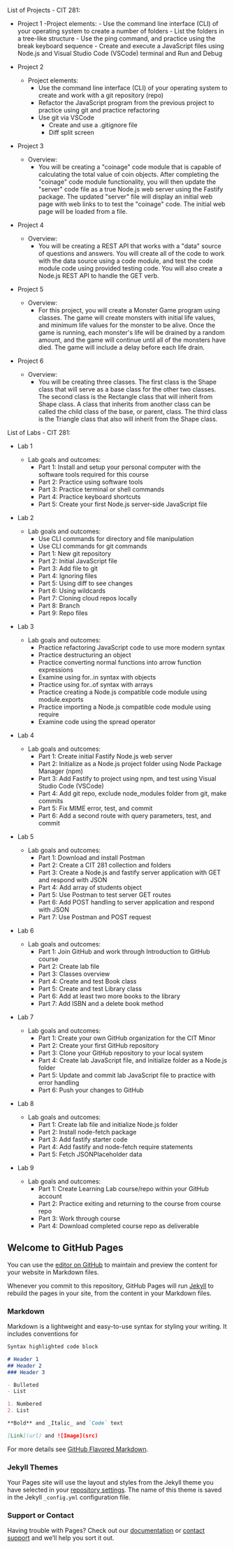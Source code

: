 List of Projects - CIT 281:

- Project 1
    -Project elements:
        - Use the command line interface (CLI) of your operating system to create a number of folders
        - List the folders in a tree-like structure
        - Use the ping command, and practice using the break keyboard sequence
        - Create and execute a JavaScript files using Node.js and Visual Studio Code (VSCode) terminal and Run and Debug

- Project 2
    - Project elements:
        - Use the command line interface (CLI) of your operating system to create and work with a git repository (repo)
        - Refactor the JavaScript program from the previous project to practice using git and practice refactoring
        - Use git via VSCode
          - Create and use a .gitignore file
          - Diff split screen


- Project 3
    - Overview:
      - You will be creating a "coinage" code module that is capable of calculating the total value of coin objects. After completing the "coinage" code module functionality,           you will then update the "server" code file as a true Node.js web server using the Fastify package. The updated "server" file will display an initial web page with web         links to to test the "coinage" code. The initial web page will be loaded from a file.


- Project 4
    - Overview:
      - You will be creating a REST API that works with a "data" source of questions and answers. You will create all of the code to work with the data source using a code             module, and test the code module code using provided testing code. You will also create a Node.js REST API to handle the GET verb. 

- Project 5
  - Overview:
      - For this project, you will create a Monster Game program using classes. The game will create monsters with initial life values, and minimum life values for the monster         to be alive. Once the game is running, each monster's life will be drained by a random amount, and the game will continue until all of the monsters have died. The game         will  include a delay before each life drain.


- Project 6
    - Overview:
      - You will be creating three classes. The first class is the Shape class that will serve as a base class for the other two classes. The second class is the Rectangle             class that will inherit from Shape class. A class that inherits from another class can be called the child class of the base, or parent, class. The third class is the           Triangle class that also will inherit from the Shape class.


List of Labs - CIT 281:

- Lab 1
  - Lab goals and outcomes:
    - Part 1: Install and setup your personal computer with the software tools required for this course
    - Part 2: Practice using software tools
    - Part 3: Practice terminal or shell commands
    - Part 4: Practice keyboard shortcuts
    - Part 5: Create your first Node.js server-side JavaScript file

- Lab 2
  - Lab goals and outcomes:
    - Use CLI commands for directory and file manipulation
    - Use CLI commands for git commands
    - Part 1: New git repository
    - Part 2: Initial JavaScript file
    - Part 3: Add file to git
    - Part 4: Ignoring files
    - Part 5: Using diff to see changes
    - Part 6: Using wildcards
    - Part 7: Cloning cloud repos locally
    - Part 8: Branch
    - Part 9: Repo files

- Lab 3
  - Lab goals and outcomes:
    - Practice refactoring JavaScript code to use more modern syntax
    - Practice destructuring an object
    - Practice converting normal functions into arrow function expressions
    - Examine using for..in  syntax with objects
    - Practice using for..of syntax with arrays
    - Practice creating a Node.js compatible code module using module.exports
    - Practice importing a Node.js compatible code module using require
    - Examine code using the spread operator

- Lab 4
  - Lab goals and outcomes:
    - Part 1: Create initial Fastify Node.js web server
    - Part 2: Initialize as a Node.js project folder using Node Package Manager (npm)
    - Part 3: Add Fastify to project using npm, and test using Visual Studio Code (VSCode)
    - Part 4: Add git repo, exclude node_modules folder from git, make commits
    - Part 5: Fix MIME error, test, and commit
    - Part 6: Add a second route with query parameters, test, and commit

- Lab 5
  - Lab goals and outcomes:
    - Part 1: Download and install Postman
    - Part 2: Create a CIT 281 collection and folders
    - Part 3: Create a Node.js and fastify server application with GET and respond with JSON
    - Part 4: Add array of students object
    - Part 5: Use Postman to test server GET routes
    - Part 6: Add POST handling to server application and respond with JSON
    - Part 7: Use Postman and POST request

- Lab 6
  - Lab goals and outcomes:
    - Part 1: Join GitHub and work through Introduction to GitHub course
    - Part 2: Create lab file
    - Part 3: Classes overview
    - Part 4: Create and test Book class
    - Part 5: Create and test Library class
    - Part 6: Add at least two more books to the library
    - Part 7: Add ISBN and a delete book method

- Lab 7
  - Lab goals and outcomes:
    - Part 1: Create your own GitHub organization for the CIT Minor
    - Part 2: Create your first GitHub repository
    - Part 3: Clone your GitHub repository to your local system
    - Part 4: Create lab JavaScript file, and initialize folder as a Node.js folder
    - Part 5: Update and commit lab JavaScript file to practice with error handling
    - Part 6: Push your changes to GitHub

- Lab 8
  - Lab goals and outcomes:
    - Part 1: Create lab file and initialize Node.js folder
    - Part 2: Install node-fetch package
    - Part 3: Add fastify starter code
    - Part 4: Add fastify and node-fetch require statements
    - Part 5: Fetch JSONPlaceholder data

- Lab 9
  - Lab goals and outcomes:
    - Part 1: Create Learning Lab course/repo within your GitHub account
    - Part 2: Practice exiting and returning to the course from course repo
    - Part 3: Work through course
    - Part 4: Download completed course repo as deliverable



## Welcome to GitHub Pages

You can use the [editor on GitHub](https://github.com/sjgfroerer/sjgfroerer.github.io/edit/main/README.md) to maintain and preview the content for your website in Markdown files.

Whenever you commit to this repository, GitHub Pages will run [Jekyll](https://jekyllrb.com/) to rebuild the pages in your site, from the content in your Markdown files.

### Markdown

Markdown is a lightweight and easy-to-use syntax for styling your writing. It includes conventions for

```markdown
Syntax highlighted code block

# Header 1
## Header 2
### Header 3

- Bulleted
- List

1. Numbered
2. List

**Bold** and _Italic_ and `Code` text

[Link](url) and ![Image](src)
```

For more details see [GitHub Flavored Markdown](https://guides.github.com/features/mastering-markdown/).

### Jekyll Themes

Your Pages site will use the layout and styles from the Jekyll theme you have selected in your [repository settings](https://github.com/sjgfroerer/sjgfroerer.github.io/settings/pages). The name of this theme is saved in the Jekyll `_config.yml` configuration file.

### Support or Contact

Having trouble with Pages? Check out our [documentation](https://docs.github.com/categories/github-pages-basics/) or [contact support](https://support.github.com/contact) and we’ll help you sort it out.
